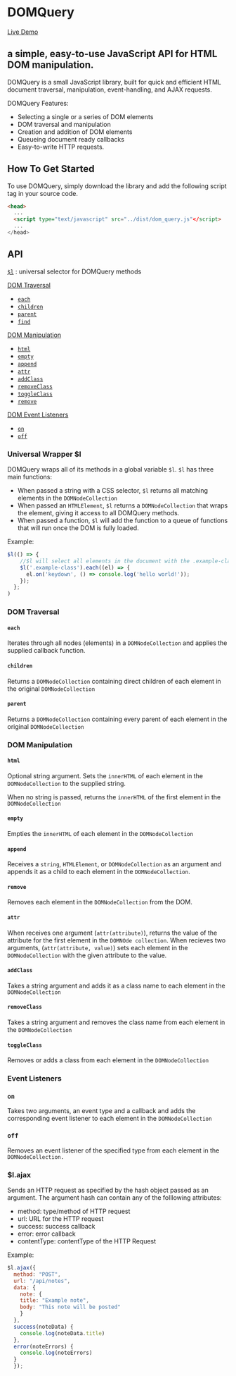 # DOMQuery

[Live Demo](https://github.com/madnivek/SnakeGame)

## a simple, easy-to-use JavaScript API for HTML DOM manipulation.

DOMQuery is a small JavaScript library, built for quick and efficient HTML document traversal, manipulation, event-handling, and AJAX requests.

DOMQuery Features:

* Selecting a single or a series of DOM elements
* DOM traversal and manipulation
* Creation and addition of DOM elements
* Queueing document ready callbacks
* Easy-to-write HTTP requests.

## How To Get Started

To use DOMQuery, simply download the library and add the following script tag in your source code.

```HTML
<head>
  ...
  <script type="text/javascript" src="../dist/dom_query.js"</script>
  ...
</head>
```

## API

[`$l`](#l) : universal selector for DOMQuery methods

[DOM Traversal](#dom-traversal)

* [`each`](#each)
* [`children`](#children)
* [`parent`](#parent)
* [`find`](#find)

[DOM Manipulation](#dom-manipulation)

* [`html`](#html)
* [`empty`](#empty)
* [`append`](#append)
* [`attr`](#attr)
* [`addClass`](#addClass)
* [`removeClass`](#removeClass)
* [`toggleClass`](#toggleClass)
* [`remove`](#remove)

[DOM Event Listeners](#event-listeners)

* [`on`](#on)
* [`off`](#off)

### Universal Wrapper $l

DOMQuery wraps all of its methods in a global variable `$l`. `$l` has three main functions:

* When passed a string with a CSS selector, `$l` returns all matching elements in the `DOMNodeCollection`
* When passed an `HTMLElement`, `$l` returns a `DOMNodeCollection` that wraps the element, giving it access to all DOMQuery methods.
* When passed a function, `$l` will add the function to a queue of functions that will run once the DOM is fully loaded.

Example:

```javascript
$l(() => {
    //$l will select all elements in the document with the .example-class class and attach an event listener to each element in the resulting `DOMNodeCollection`
    $l('.example-class').each((el) => {
      el.on('keydown', () => console.log('hello world!'));
    });
  };
)
```

### DOM Traversal

#### `each`
Iterates through all nodes (elements) in a `DOMNodeCollection` and applies the supplied callback function.

#### `children`
Returns a `DOMNodeCollection` containing direct children of each element in the original `DOMNodeCollection`

#### `parent`
Returns a `DOMNodeCollection` containing every parent of each element in the original `DOMNodeCollection`

### DOM Manipulation

#### `html`
Optional string argument. Sets the `innerHTML` of each element in the `DOMNodeCollection` to the supplied string.

When no string is passed, returns the `innerHTML` of the first element in the `DOMNodeCollection`

#### `empty`
Empties the `innerHTML` of each element in the `DOMNodeCollection`

#### `append`
Receives a `string`, `HTMLElement`, or `DOMNodeCollection` as an argument and appends it as a child to each element in the `DOMNodeCollection`.

#### `remove`
Removes each element in the `DOMNodeCollection` from the DOM.

#### `attr`
When receives one argument (`attr(attribute)`), returns the value of the attribute for the first element in the `DOMNOde collection`. When recieves two arguments, (`attr(attribute, value)`) sets each element in the `DOMNodeCollection` with the given attribute to the value.


#### `addClass`
Takes a string argument and adds it as a class name to each element in the `DOMNodeCollection`

#### `removeClass`
Takes a string argument and removes the class name from each element in the `DOMNodeCollection`

#### `toggleClass`
Removes or adds a class from each element in the `DOMNodeCollection`

### Event Listeners

### `on`
Takes two arguments, an event type and a callback and adds the corresponding event listener to each element in the `DOMNodeCollection`

### `off`
Removes an event listener of the specified type from each element in the `DOMNodeCollection.`

### $l.ajax

Sends an HTTP request as specified by the hash object passed as an argument. The argument hash can contain any of the folllowing attributes:
* method: type/method of HTTP request
* url: URL for the HTTP request
* success: success callback
* error: error callback
* contentType: contentType of the HTTP Request

Example:

```javascript
$l.ajax({
  method: "POST",
  url: "/api/notes",
  data: {
    note: {
    title: "Example note",
    body: "This note will be posted"
    }
  },
  success(noteData) {
    console.log(noteData.title)
  },
  error(noteErrors) {
    console.log(noteErrors)
  }
  });
```
